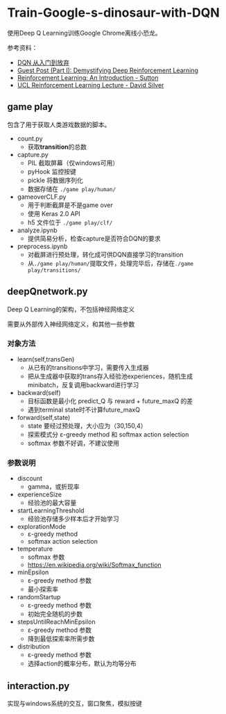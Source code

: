 # Train-Google-s-dinosaur-with-DQN
使用Deep Q Learning训练Google Chrome离线小恐龙。

参考资料：
+ [DQN 从入门到放弃](https://zhuanlan.zhihu.com/p/21262246)
+ [Guest Post (Part I): Demystifying Deep Reinforcement Learning](https://www.nervanasys.com/demystifying-deep-reinforcement-learning/)
+ [Reinforcement Learning: An Introduction - Sutton](http://people.inf.elte.hu/lorincz/Files/RL_2006/SuttonBook.pdf)
+ [UCL Reinforcement Learning Lecture - David Silver](http://www0.cs.ucl.ac.uk/staff/d.silver/web/Teaching.html)

## game play
包含了用于获取人类游戏数据的脚本。

+ count.py
  - 获取**transition**的总数
+ capture.py
  - PIL 截取屏幕（仅windows可用）
  - pyHook 监控按键
  - pickle 将数据序列化
  - 数据存储在 `./game play/human/`
+ gameoverCLF.py
  - 用于判断截屏是不是game over
  - 使用 Keras 2.0 API 
  - h5 文件位于 `./game play/clf/`
+ analyze.ipynb
  - 提供简易分析，检查capture是否符合DQN的要求
+ preprocess.ipynb
  - 对截屏进行预处理，转化成可供DQN直接学习的transition
  - 从`./game play/human/`提取文件，处理完毕后，存储在`./game play/transitions/`

## deepQnetwork.py
Deep Q Learning的架构，不包括神经网络定义

需要从外部传入神经网络定义，和其他一些参数

### 对象方法
+ learn(self,transGen)
  - 从已有的transitions中学习，需要传入生成器
  - 把从生成器中获取的trans存入经验池experiences，随机生成minibatch，反复调用backward进行学习
+ backward(self)
  - 目标函数是最小化 predict_Q 与 reward + future_maxQ 的差
  - 遇到terminal state时不计算future_maxQ
+ forward(self,state)
  - state 要经过预处理，大小应为（30,150,4）
  - 探索模式分 ε-greedy method 和 softmax action selection
  - softmax 参数不好调，不建议使用

### 参数说明
+ discount
  - gamma，或折现率
+ experienceSize
  - 经验池的最大容量
+ startLearningThreshold
  - 经验池存储多少样本后才开始学习
+ explorationMode
  - ε-greedy method
  - softmax action selection
+ temperature
  - softmax 参数
  - https://en.wikipedia.org/wiki/Softmax_function
+ minEpsilon
  - ε-greedy method 参数
  - 最小探索率
+ randomStartup
  - ε-greedy method 参数
  - 初始完全随机的步数
+ stepsUntilReachMinEpsilon
  - ε-greedy method 参数
  - 降到最低探索率所需步数
+ distribution
  - ε-greedy method 参数
  - 选择action的概率分布，默认为均等分布
  
## interaction.py
实现与windows系统的交互，窗口聚焦，模拟按键
